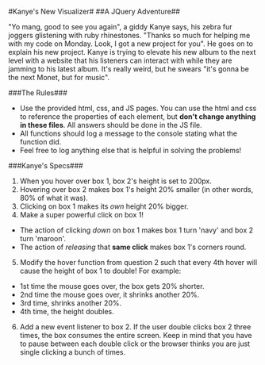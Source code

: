 #Kanye's New Visualizer#
##A JQuery Adventure##

"Yo mang, good to see you again", a giddy Kanye says, his zebra fur joggers glistening with ruby rhinestones.  "Thanks so much for helping me with my code on Monday.  Look, I got a new project for you".  He goes on to explain his new project.  Kanye is trying to elevate his new album to the next level with a website that his listeners can interact with while they are jamming to his latest album.  It's really weird, but he swears "it's gonna be the next Monet, but for music". 




###The Rules###

* Use the provided html, css, and JS pages.  You can use the html and css to reference the properties of each element, but __don't change anything in these files__.  All answers should be done in the JS file.
* All functions should log a message to the console stating what the function did.
* Feel free to log anything else that is helpful in solving the problems!


###Kanye's Specs###


1.  When you hover over box 1, box 2's height is set to 200px.
2.  Hovering over box 2 makes box 1's height 20% smaller (in other words, 80% of what it was).
3.  Clicking on box 1 makes its _own_ height 20% bigger.
4.  Make a super powerful click on box 1!  
  * The action of clicking _down_ on box 1 makes box 1 turn 'navy' and box 2 turn 'maroon'. 
  * The action of _releasing_ that __same click__ makes box 1's corners round.
5. Modify the hover function from question 2 such that every 4th hover will cause the height of box 1 to double! For example:
  * 1st time the mouse goes over, the box gets 20% shorter. 
  * 2nd time the mouse goes over, it shrinks another 20%. 
  * 3rd time, shrinks another 20%.  
  * 4th time, the height doubles.
6. Add a new event listener to box 2.  If the user double clicks box 2 three times, the box consumes the entire screen.  Keep in mind that you have to pause between each double click or the browser thinks you are just single clicking a bunch of times.
